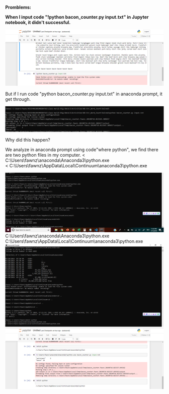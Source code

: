 **Promblems:** 

**When I input code "!python bacon_counter.py input.txt" in Jupyter notebook, it didn't successful.**

<img src="Problem in Jupyter notebook.png">

But if I run code "python bacon_counter.py input.txt" in anaconda prompt, it get through.

<img src="different result in conda terminal.png">

Why did this happen?

We analyze in anaconda prompt using code"where python", we find there are two python files in my computer. 
< C:\Users\fawnz\anaconda\Anaconda3\python.exe\
< C:\Users\fawnz\AppData\Local\Continuum\anaconda3\python.exe

<img src="conda code 1.png">
C:\Users\fawnz\anaconda\Anaconda3\python.exe
C:\Users\fawnz\AppData\Local\Continuum\anaconda3\python.exe
<img src="conda code 2.png">
<img src="Solve problem on Jupyter notebook.png">
